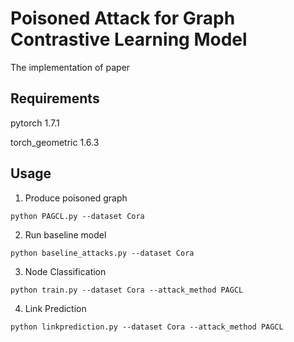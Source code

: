 # Poisoned Attack for Graph Contrastive Learning Model

The implementation of paper

## Requirements

pytorch 1.7.1

torch_geometric 1.6.3

## Usage

1. Produce poisoned graph

```
python PAGCL.py --dataset Cora 
```

2. Run baseline model

```
python baseline_attacks.py --dataset Cora
```

3. Node Classification

```
python train.py --dataset Cora --attack_method PAGCL
```

4. Link Prediction

```
python linkprediction.py --dataset Cora --attack_method PAGCL
```

